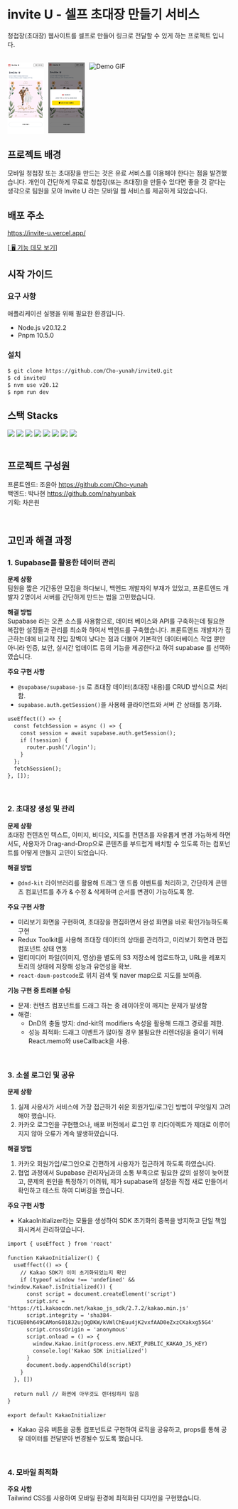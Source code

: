 # invite U - 셀프 초대장 만들기 서비스

청첩장(초대장) 웹사이트를 셀프로 만들어 링크로 전달할 수 있게 하는 프로젝트 입니다.

<br/>
<div style="display: grid; grid-template-columns: repeat(3, 1fr); gap: 10px;">
<img src='./public/img/main_image.png' width='250px' />
<img src='./public/img/kakao_login.png' width='250px' />
<img src="./public/videos/Invite-u.gif" alt="Demo GIF" style="width: 320px; height: auto;">
</div>

## 프로젝트 배경

모바일 청첩장 또는 초대장을 만드는 것은 유료 서비스를 이용해야 한다는 점을 발견했습니다. 개인이 간단하게 무료로 청첩장(또는 초대장)을 만들수 있다면 좋을 것 같다는 생각으로 팀원을 모아 Invite U 라는 모바일 웹 서비스를 제공하게 되었습니다.

## 배포 주소

https://invite-u.vercel.app/

[[ 🖥️ 기능 데모 보기](https://vimeo.com/1033446952)]

## 시작 가이드

### 요구 사항

애플리케이션 실행을 위해 필요한 환경입니다.

- Node.js v20.12.2
- Pnpm 10.5.0

### 설치

```
$ git clone https://github.com/Cho-yunah/inviteU.git
$ cd inviteU
$ nvm use v20.12
$ npm run dev
```

## 스택 Stacks

<div align=left >
<img src="https://img.shields.io/badge/next.js-000000?style=for-the-badge&logo=next.js&logoColor=white">
  <img src="https://img.shields.io/badge/typescript-3178C6?style=for-the-badge&logo=typescript&logoColor=black"> 
   <img src="https://img.shields.io/badge/vite-646CFF?style=for-the-badge&logo=vite&logoColor=white">
   <img src="https://img.shields.io/badge/supabase-3FCF8E?style=for-the-badge&logo=supabasee&logoColor=white">
   <img src="https://img.shields.io/badge/tailwindcss-06B6D4?style=for-the-badge&logo=tailwind&logoColor=white">
   <img src="https://img.shields.io/badge/sass-CC6699?style=for-the-badge&logo=sass&logoColor=white">
   <img src="https://img.shields.io/badge/radixui-161618?style=for-the-badge&logo=radixui&logoColor=white">
  <img src="https://img.shields.io/badge/git-F05032?style=for-the-badge&logo=git&logoColor=white">
</div>
<br/>

## 프로젝트 구성원

프론트엔드: 조윤아 https://github.com/Cho-yunah <br/>
백엔드: 박나현 https://github.com/nahyunbak <br/>
기획: 차은원

<br />

## 고민과 해결 과정

### 1. Supabase를 활용한 데이터 관리

<strong>문제 상황</strong><br/>
팀원을 짧은 기간동안 모집을 하다보니, 백엔드 개발자의 부재가 있었고, 프론트엔드 개발자 2명이서 서버를 간단하게 만드는 법을 고민했습니다.

<strong>해결 방법</strong><br/>
Supabase 라는 오픈 소스를 사용함으로, 데이터 베이스와 API를 구축하는데 필요한 복잡한 설정들과 관리를 최소화 하여서 백엔드를 구축했습니다. 프론트엔드 개발자가 접근하는데에 비교적 진입 장벽이 낮다는 점과 더불어 기본적인 데이터베이스 작업 뿐만 아니라 인증, 보안, 실시간 업데이트 등의 기능을 제공한다고 하여 supabase 를 선택하였습니다.

<strong>주요 구현 사항</strong><br/>

- `@supabase/supabase-js` 로 초대장 데이터(초대장 내용)를 CRUD 방식으로 처리함.
- `supabase.auth.getSession()`을 사용해 클라이언트와 서버 간 상태를 동기화.

```
useEffect(() => {
  const fetchSession = async () => {
    const session = await supabase.auth.getSession();
    if (!session) {
      router.push('/login');
    }
  };
  fetchSession();
}, []);
```

<br/>

### 2. 초대장 생성 및 관리

<strong>문제 상황</strong><br/>
초대장 컨텐츠인 텍스트, 이미지, 비디오, 지도를 컨텐츠를 자유롭게 변경 가능하게 하면서도, 사용자가 Drag-and-Drop으로 콘텐츠를 부드럽게 배치할 수 있도록 하는 컴포넌트를 어떻게 만들지 고민이 되었습니다.

<strong>해결 방법</strong><br/>

- `@dnd-kit` 라이브러리를 활용해 드래그 앤 드롭 이벤트를 처리하고, 간단하게 콘텐츠 컴포넌트를 추가 & 수정 & 삭제하며 순서를 변경이 가능하도록 함.

<strong>주요 구현 사항</strong><br/>

- 미리보기 화면을 구현하여, 초대장을 편집하면서 완성 화면을 바로 확인가능하도록 구현
- Redux Toolkit를 사용해 초대장 데이터의 상태를 관리하고, 미리보기 화면과 편집 컴포넌트 상태 연동
- 멀티미디어 파일(이미지, 영상)을 별도의 S3 저장소에 업로드하고, URL을 레포지토리의 상태에 저장해 성능과 유연성을 확보.
- `react-daum-postcode`로 위치 검색 및 naver map으로 지도를 보여줌.

<strong>기능 구현 중 트러블 슈팅</strong><br/>

- 문제: 컨텐츠 컴포넌트를 드래그 하는 중 레이아웃이 깨지는 문제가 발생함
- 해결:
  - DnD의 충돌 방지: dnd-kit의 modifiers 속성을 활용해 드래그 경로를 제한.
  - 성능 최적화: 드래그 이벤트가 많아질 경우 불필요한 리렌더링을 줄이기 위해 React.memo와 useCallback을 사용.

<br/>

### 3. 소셜 로그인 및 공유

<strong>문제 상황</strong><br/>

1. 실제 사용사가 서비스에 가장 접근하기 쉬운 회원가입/로그인 방법이 무엇일지 고려해야 했습니다.
2. 카카오 로그인을 구현했으나, 배포 버전에서 로그인 후 리다이렉트가 제대로 이루어지지 않아 오류가 계속 발생하였습니다.

<strong>해결 방법</strong><br/>

1. 카카오 회원가입/로그인으로 간편하게 사용자가 접근하게 하도록 하였습니다.
2. 협업 과정에서 Supabase 관리자님과의 소통 부족으로 필요한 값의 설정이 늦어졌고, 문제의 원인을 특정하기 어려워, 제가 supabase의 설정을 직접 새로 만들어서 확인하고 테스트 하여 디버깅을 했습니다.

<strong>주요 구현 사항</strong><br/>

- KakaoInitializer라는 모듈을 생성하여 SDK 초기화의 중복을 방지하고 단일 책임화시켜서 관리하였습니다.

```
import { useEffect } from 'react'

function KakaoInitializer() {
  useEffect(() => {
    // Kakao SDK가 이미 초기화되었는지 확인
    if (typeof window !== 'undefined' && !window.Kakao?.isInitialized()) {
      const script = document.createElement('script')
      script.src = 'https://t1.kakaocdn.net/kakao_js_sdk/2.7.2/kakao.min.js'
      script.integrity = 'sha384-TiCUE00h649CAMonG018J2ujOgDKW/kVWlChEuu4jK2vxfAAD0eZxzCKakxg55G4'
      script.crossOrigin = 'anonymous'
      script.onload = () => {
        window.Kakao.init(process.env.NEXT_PUBLIC_KAKAO_JS_KEY)
        console.log('Kakao SDK initialized')
      }
      document.body.appendChild(script)
    }
  }, [])

  return null // 화면에 아무것도 렌더링하지 않음
}

export default KakaoInitializer
```

- Kakao 공유 버튼을 공통 컴포넌트로 구현하여 로직을 공유하고, props를 통해 공유 데이터를 전달받아 변경될수 있도록 했습니다.

<br/>

### 4. 모바일 최적화

<strong>주요 사항</strong><br/>
Tailwind CSS를 사용하여 모바일 환경에 최적화된 디자인을 구현했습니다.

